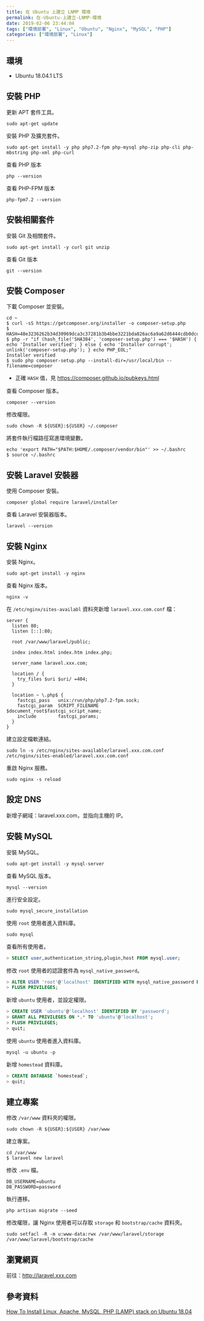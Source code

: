 ```yaml
---
title: 在 Ubuntu 上建立 LNMP 環境
permalink: 在-Ubuntu-上建立-LNMP-環境
date: 2019-02-06 23:44:04
tags: ["環境部署", "Linux", "Ubuntu", "Nginx", "MySQL", "PHP"]
categories: ["環境部署", "Linux"]
---
```


## 環境

- Ubuntu 18.04.1 LTS

## 安裝 PHP

更新 APT 套件工具。

```CMD
sudo apt-get update
```

安裝 PHP 及擴充套件。

```CMD
sudo apt-get install -y php php7.2-fpm php-mysql php-zip php-cli php-mbstring php-xml php-curl
```

查看 PHP 版本

```CMD
php --version
```

查看 PHP-FPM 版本

```CMD
php-fpm7.2 --version
```

## 安裝相關套件

安裝 Git 及相關套件。

```CMD
sudo apt-get install -y curl git unzip
```

查看 Git 版本

```CMD
git --version
```

## 安裝 Composer

下載 Composer 並安裝。

```CMD
cd ~
$ curl -sS https://getcomposer.org/installer -o composer-setup.php
$ HASH=48e3236262b34d30969dca3c37281b3b4bbe3221bda826ac6a9a62d6444cdb0dcd0615698a5cbe587c3f0fe57a54d8f5
$ php -r "if (hash_file('SHA384', 'composer-setup.php') === '$HASH') { echo 'Installer verified'; } else { echo 'Installer corrupt'; unlink('composer-setup.php'); } echo PHP_EOL;"
Installer verified
$ sudo php composer-setup.php --install-dir=/usr/local/bin --filename=composer
```

- 正確 `HASH` 值，見 https://composer.github.io/pubkeys.html

查看 Composer 版本。

```CMD
composer --version
```

修改權限。

```CMD
sudo chown -R ${USER}:${USER} ~/.composer
```

將套件執行檔路徑寫進環境變數。

```CMD
echo 'export PATH="$PATH:$HOME/.composer/vendor/bin"' >> ~/.bashrc
$ source ~/.bashrc
```

## 安裝 Laravel 安裝器

使用 Composer 安裝。

```CMD
composer global require laravel/installer
```

查看 Laravel 安裝器版本。

```CMD
laravel --version
```

## 安裝 Nginx

安裝 Nginx。

```CMD
sudo apt-get install -y nginx
```

查看 Nginx 版本。

```CMD
nginx -v
```

在 `/etc/nginx/sites-availabl` 資料夾新增 `laravel.xxx.com.conf` 檔：

```CONF
server {
  listen 80;
  listen [::]:80;

  root /var/www/laravel/public;

  index index.html index.htm index.php;

  server_name laravel.xxx.com;

  location / {
    try_files $uri $uri/ =404;
  }

  location ~ \.php$ {
    fastcgi_pass   unix:/run/php/php7.2-fpm.sock;
    fastcgi_param  SCRIPT_FILENAME  $document_root$fastcgi_script_name;
    include        fastcgi_params;
  }
}
```

建立設定檔軟連結。

```CMD
sudo ln -s /etc/nginx/sites-available/laravel.xxx.com.conf /etc/nginx/sites-enabled/laravel.xxx.com.conf
```

重啟 Nginx 服務。

```CMD
sudo nginx -s reload
```

## 設定 DNS

新增子網域：laravel.xxx.com，並指向主機的 IP。

## 安裝 MySQL

安裝 MySQL。

```CMD
sudo apt-get install -y mysql-server
```

查看 MySQL 版本。

```CMD
mysql --version
```

進行安全設定。

```CMD
sudo mysql_secure_installation
```

使用 `root` 使用者進入資料庫。

```CMD
sudo mysql
```

查看所有使用者。

```SQL
> SELECT user,authentication_string,plugin,host FROM mysql.user;
```

修改 `root` 使用者的認證套件為 `mysql_native_password`。

```SQL
> ALTER USER 'root'@'localhost' IDENTIFIED WITH mysql_native_password BY 'password';
> FLUSH PRIVILEGES;
```

新增 `ubuntu` 使用者，並設定權限。

```SQL
> CREATE USER 'ubuntu'@'localhost' IDENTIFIED BY 'password';
> GRANT ALL PRIVILEGES ON *.* TO 'ubuntu'@'localhost';
> FLUSH PRIVILEGES;
> quit;
```

使用 `ubuntu` 使用者進入資料庫。

```CMD
mysql -u ubuntu -p
```

新增 `homestead` 資料庫。

```SQL
> CREATE DATABASE `homestead`;
> quit;
```

## 建立專案

修改 `/var/www` 資料夾的權限。

```CMD
sudo chown -R ${USER}:${USER} /var/www
```

建立專案。

```CMD
cd /var/www
$ laravel new laravel
```

修改 `.env` 檔。

```ENV
DB_USERNAME=ubuntu
DB_PASSWORD=password
```

執行遷移。

```CMD
php artisan migrate --seed
```

修改權限，讓 Nginx 使用者可以存取 `storage` 和 `bootstrap/cache` 資料夾。

```CMD
sudo setfacl -R -m u:www-data:rwx /var/www/laravel/storage /var/www/laravel/bootstrap/cache
```

## 瀏覽網頁

前往：<http://laravel.xxx.com>

## 參考資料

[How To Install Linux, Apache, MySQL, PHP (LAMP) stack on Ubuntu 18.04](https://www.digitalocean.com/community/tutorials/how-to-install-linux-apache-mysql-php-lamp-stack-ubuntu-18-04)
